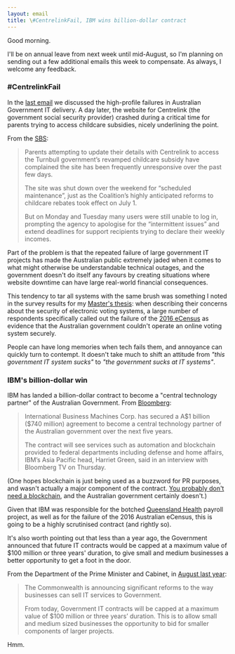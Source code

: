 ```yaml
---
layout: email
title: \#CentrelinkFail, IBM wins billion-dollar contract
---
```


Good morning.

I'll be on annual leave from next week until mid-August, so I'm planning on sending out a few additional emails this week to compensate. As always, I welcome any feedback.

### #CentrelinkFail

In the [last email](https://markeldo.com/Email-update-Australian-Digital-Government-Report-and-myGovID/) we discussed the high-profile failures in Australian Government IT delivery. A day later, the website for Centrelink (the government social security provider) crashed during a critical time for parents trying to access childcare subsidies, nicely underlining the point.

From the [SBS](https://www.sbs.com.au/news/centrelink-website-crashes-as-parents-rush-to-claim-new-childcare-subsidies):

>Parents attempting to update their details with Centrelink to access the Turnbull government’s revamped childcare subsidy have complained the site has been frequently unresponsive over the past few days.
>
>The site was shut down over the weekend for “scheduled maintenance”, just as the Coalition’s highly anticipated reforms to childcare rebates took effect on July 1.
>
>But on Monday and Tuesday many users were still unable to log in, prompting the agency to apologise for the “intermittent issues” and extend deadlines for support recipients trying to declare their weekly incomes.

Part of the problem is that the repeated failure of large government IT projects has made the Australian public extremely jaded when it comes to what might otherwise be understandable technical outages, and the government doesn't do itself any favours by creating situations where website downtime can have large real-world financial consequences.

This tendency to tar all systems with the same brush was something I noted in the survey results for my [Master's thesis](https://arxiv.org/abs/1805.02202): when describing their concerns about the security of electronic voting systems, a large number of respondents specifically called out the failure of the [2016 eCensus](https://www.computerworld.com.au/article/606752/govt-cyber-advisor-sees-ongoing-impact-from-census-fiasco/) as evidence that the Australian government couldn't operate an online voting system securely.

People can have long memories when tech fails them, and annoyance can quickly turn to contempt. It doesn't take much to shift an attitude from _"this government IT system sucks"_ to _"the government sucks at IT systems"_.


### IBM's billion-dollar win

IBM has landed a billion-dollar contract to become a "central technology partner" of the Australian Government. From [Bloomberg](https://www.bloomberg.com/news/articles/2018-07-05/ibm-lands-740-million-deal-to-supply-data-security-to-australia):

>International Business Machines Corp. has secured a A\$1 billion (\$740 million) agreement to become a central technology partner of the Australian government over the next five years.
>
>The contract will see services such as automation and blockchain provided to federal departments including defense and home affairs, IBM’s Asia Pacific head, Harriet Green, said in an interview with Bloomberg TV on Thursday.

(One hopes blockchain is just being used as a buzzword for PR purposes, and wasn't actually a major component of the contract. [You probably don't need a blockchain](http://ashtonkemerling.com/blog/2018/02/21/no-you-probably-dont-need-a-blockchain/), and the Australian government certainly doesn't.)

Given that IBM was responsible for the botched [Queensland Health](http://delimiter.com.au/2012/06/07/abomination-qld-health-payroll-needs-837m-more/) payroll project, as well as for the failure of the 2016 Australian eCensus, this is going to be a highly scrutinised contract (and rightly so).

It's also worth pointing out that less than a year ago, the Government announced that future IT contracts would be capped at a maximum value of $100 million or three years' duration, to give small and medium businesses a better opportunity to get a foot in the door. 

From the Department of the Prime Minister and Cabinet, in [August last year](https://ministers.pmc.gov.au/taylor/2017/reforms-it-procurement-inject-650mill-small-businesses):

>The Commonwealth is announcing significant reforms to the way businesses can sell IT services to Government.
>
>From today, Government IT contracts will be capped at a maximum value of $100 million or three years’ duration. This is to allow small and medium sized businesses the opportunity to bid for smaller components of larger projects.

Hmm.